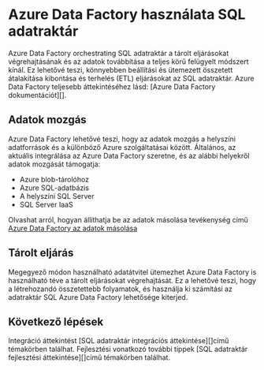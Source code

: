 <properties
   pageTitle="Azure Data Factory használata SQL adatraktár |} Microsoft Azure"
   description="Tippek az Azure adatok gyári (ADF) és az Azure SQL-adatraktár megoldások fejlesztésével."
   services="sql-data-warehouse"
   documentationCenter="NA"
   authors="lodipalm"
   manager="barbkess"
   editor=""/>

<tags
   ms.service="sql-data-warehouse"
   ms.devlang="NA"
   ms.topic="article"
   ms.tgt_pltfrm="NA"
   ms.workload="data-services"
   ms.date="08/08/2016"
   ms.author="lodipalm;barbkess;sonyama"/>

# <a name="use-azure-data-factory-with-sql-data-warehouse"></a>Azure Data Factory használata SQL adatraktár

Azure Data Factory orchestrating SQL adatraktár a tárolt eljárásokat végrehajtásának és az adatok továbbítása a teljes körű felügyelt módszert kínál.  Ez lehetővé teszi, könnyebben beállítási és ütemezett összetett átalakítása kibontása és terhelés (ETL) eljárásokat az SQL adatraktár. Azure Data Factory teljesebb áttekintéséhez lásd: [Azure Data Factory dokumentációt][].

## <a name="data-movement"></a>Adatok mozgás

Azure Data Factory lehetővé teszi, hogy az adatok mozgás a helyszíni adatforrások és a különböző Azure szolgáltatásai között.  Általános, az aktuális integrálása az Azure Data Factory szeretne, és az alábbi helyekről adatok mozgását támogatja:

+ Azure blob-tárolóhoz
+ Azure SQL-adatbázis
+ A helyszíni SQL Server
+ SQL Server IaaS

Olvashat arról, hogyan állíthatja be az adatok másolása tevékenység című [Azure Data Factory az adatok másolása][]

## <a name="stored-procedures"></a>Tárolt eljárás
 Megegyező módon használható adatátvitel ütemezhet Azure Data Factory is használható téve a tárolt eljárásokat végrehajtását.  Ez a lehetővé teszi, hogy a létrehozandó összetettebb folyamatok, és használja ki számítási az adatraktár SQL Azure Data Factory lehetősége kiterjed.

## <a name="next-steps"></a>Következő lépések
Integráció áttekintést [SQL adatraktár integrációs áttekintése][]című témakörben találhat.
Fejlesztési vonatkozó további tippek [SQL adatraktár fejlesztési áttekintése][]című témakörben találhat.

<!--Image references-->

<!--Article references-->

[Azure Data Factory az adatok másolása]: ../data-factory/data-factory-data-movement-activities.md
[SQL-adatraktár fejlesztése – áttekintés]: ./sql-data-warehouse-overview-develop.md
[SQL-adatraktár integrációs – áttekintés]: ./sql-data-warehouse-overview-integrate.md

<!--MSDN references-->

<!--Other Web references-->
[Azure Data Factory dokumentáció]:https://azure.microsoft.com/documentation/services/data-factory/

